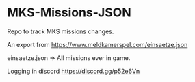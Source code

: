 # MKS-Missions-JSON

Repo to track MKS missions changes.

An export from <https://www.meldkamerspel.com/einsaetze.json>

einsaetze.json => All missions ever in game.

Logging in discord <https://discord.gg/p52e6Vn>
